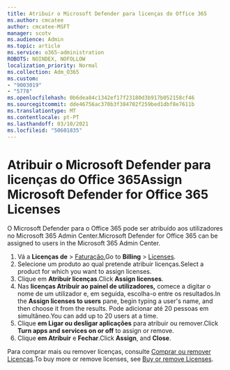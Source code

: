 ```yaml
---
title: Atribuir o Microsoft Defender para licenças do Office 365
ms.author: cmcatee
author: cmcatee-MSFT
manager: scotv
ms.audience: Admin
ms.topic: article
ms.service: o365-administration
ROBOTS: NOINDEX, NOFOLLOW
localization_priority: Normal
ms.collection: Adm_O365
ms.custom:
- "9003019"
- "5778"
ms.openlocfilehash: 0b6dea84c1342ef17f23180d3b917b052158cf46
ms.sourcegitcommit: dde46756ac370b3f384702f259bed1dbf8e7611b
ms.translationtype: MT
ms.contentlocale: pt-PT
ms.lasthandoff: 03/10/2021
ms.locfileid: "50601835"
---
```

# <a name="assign-microsoft-defender-for-office-365-licenses"></a><span data-ttu-id="f0d88-102">Atribuir o Microsoft Defender para licenças do Office 365</span><span class="sxs-lookup"><span data-stu-id="f0d88-102">Assign Microsoft Defender for Office 365 Licenses</span></span>

<span data-ttu-id="f0d88-103">O Microsoft Defender para o Office 365 pode ser atribuído aos utilizadores no Microsoft 365 Admin Center.</span><span class="sxs-lookup"><span data-stu-id="f0d88-103">Microsoft Defender for Office 365 can be assigned to users in the Microsoft 365 Admin Center.</span></span>

1. <span data-ttu-id="f0d88-104">Vá a **Licenças de**  >  [Faturação.](https://go.microsoft.com/fwlink/p/?linkid=842264)</span><span class="sxs-lookup"><span data-stu-id="f0d88-104">Go to **Billing** > [Licenses](https://go.microsoft.com/fwlink/p/?linkid=842264).</span></span>
2. <span data-ttu-id="f0d88-105">Selecione um produto ao qual pretende atribuir licenças.</span><span class="sxs-lookup"><span data-stu-id="f0d88-105">Select a product for which you want to assign licenses.</span></span>
3. <span data-ttu-id="f0d88-106">Clique em **Atribuir licenças**.</span><span class="sxs-lookup"><span data-stu-id="f0d88-106">Click **Assign licenses**.</span></span>
4. <span data-ttu-id="f0d88-107">Nas **licenças Atribuir ao painel de utilizadores,**  comece a digitar o nome de um utilizador e, em seguida, escolha-o entre os resultados.</span><span class="sxs-lookup"><span data-stu-id="f0d88-107">In the **Assign licenses to users**  pane, begin typing a user's name, and then choose it from the results.</span></span> <span data-ttu-id="f0d88-108">Pode adicionar até 20 pessoas em simultâneo.</span><span class="sxs-lookup"><span data-stu-id="f0d88-108">You can add up to 20 users at a time.</span></span>
5. <span data-ttu-id="f0d88-109">Clique **em Ligar ou desligar aplicações**  para atribuir ou remover.</span><span class="sxs-lookup"><span data-stu-id="f0d88-109">Click **Turn apps and services on or off**  to assign or remove.</span></span>
6. <span data-ttu-id="f0d88-110">Clique **em Atribuir** e  **Fechar**.</span><span class="sxs-lookup"><span data-stu-id="f0d88-110">Click **Assign**, and  **Close**.</span></span>

<span data-ttu-id="f0d88-111">Para comprar mais ou remover licenças, consulte [Comprar ou remover Licenças](https://docs.microsoft.com/microsoft-365/commerce/licenses/buy-licenses#buy-or-remove-licenses-for-your-business-subscription).</span><span class="sxs-lookup"><span data-stu-id="f0d88-111">To buy more or remove licenses, see [Buy or remove Licenses](https://docs.microsoft.com/microsoft-365/commerce/licenses/buy-licenses#buy-or-remove-licenses-for-your-business-subscription).</span></span>